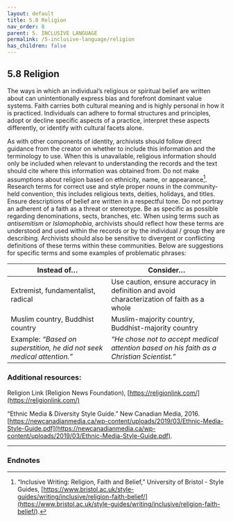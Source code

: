```yaml
---
layout: default
title: 5.8 Religion
nav_order: 8
parent: 5. INCLUSIVE LANGUAGE
permalink: /5-inclusive-language/religion
has_children: false
---
```


## 5.8 Religion

The ways in which an individual’s religious or spiritual belief are written about can unintentionally express bias and forefront dominant value systems. Faith carries both cultural meaning and is highly personal in how it is practiced. Individuals can adhere to formal structures and principles, adopt or decline specific aspects of a practice, interpret these aspects differently, or identify with cultural facets alone.

As with other components of identity, archivists should follow direct guidance from the creator on whether to include this information and the terminology to use. When this is unavailable, religious information should only be included when relevant to understanding the records and the text should cite where this information was obtained from. Do not make assumptions about religion based on ethnicity, name, or appearance[^45]. Research terms for correct use and style proper nouns in the community-held convention, this includes religious texts, deities, holidays, and titles. Ensure descriptions of belief are written in a respectful tone. Do not portray an adherent of a faith as a threat or stereotype. Be as specific as possible regarding denominations, sects, branches, etc. When using terms such as *antisemitism* or *Islamophobia*, archivists should reflect how these terms are understood and used within the records or by the individual / group they are describing. Archivists should also be sensitive to divergent or conflicting definitions of these terms within these communities. Below are suggestions for specific terms and some examples of problematic phrases:

| **Instead of…**                                                        | **Consider…**                                                                             |
| ---------------------------------------------------------------------- | ----------------------------------------------------------------------------------------- |
| Extremist, fundamentalist, radical                                     | Use caution, ensure accuracy in definition and avoid characterization of faith as a whole |
| Muslim country, Buddhist country                                       | Muslim-majority country, Buddhist-majority country                                        |
| Example: *“Based on superstition, he did not seek medical attention.”* | *“He chose not to accept medical attention based on his faith as a Christian Scientist.”* |

### Additional resources:

Religion Link (Religion News Foundation), [https://religionlink.com/](https://religionlink.com/)

“Ethnic Media & Diversity Style Guide.” New Canadian Media, 2016. [https://newcanadianmedia.ca/wp-content/uploads/2019/03/Ethnic-Media-Style-Guide.pdf](https://newcanadianmedia.ca/wp-content/uploads/2019/03/Ethnic-Media-Style-Guide.pdf).

---

### Endnotes

[^45]: “Inclusive Writing: Religion, Faith and Belief,” University of Bristol - Style Guides, [https://www.bristol.ac.uk/style-guides/writing/inclusive/religion-faith-belief/](https://www.bristol.ac.uk/style-guides/writing/inclusive/religion-faith-belief/).